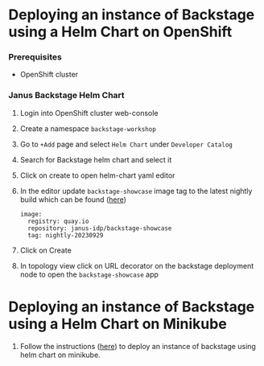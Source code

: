 # Deploying an instance of Backstage using a Helm Chart on OpenShift

### Prerequisites

- OpenShift cluster

### Janus Backstage Helm Chart

1.  Login into OpenShift cluster web-console

2.  Create a namespace `backstage-workshop`

3.  Go to `+Add` page and select `Helm Chart` under `Developer Catalog`

4.  Search for Backstage helm chart and select it

5.  Click on create to open helm-chart yaml editor

6.  In the editor update `backstage-showcase` image tag to the latest nightly build which can be found ([here](https://quay.io/repository/janus-idp/backstage-showcase?tab=tags))

    ```
    image:
      registry: quay.io
      repository: janus-idp/backstage-showcase
      tag: nightly-20230929
    ```

7.  Click on Create

8.  In topology view click on URL decorator on the backstage deployment node to open the `backstage-showcase` app

# Deploying an instance of Backstage using a Helm Chart on Minikube

1. Follow the instructions ([here](https://github.com/divyanshiGupta/backstage-workshop/blob/main/backstage-helm-chart/README.md)) to deploy an instance of backstage using helm chart on minikube.
